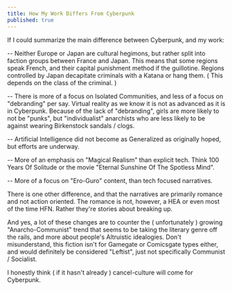 ```yaml
---
title: How My Work Differs From Cyberpunk
published: true
---
```

If I could summarize the main difference between Cyberpunk, and my work:

-- Neither Europe or Japan are cultural hegimons, but rather split into faction groups between France and Japan. This means that some regions speak French, and their capital punishment method if the guillotine. Regions controlled by Japan decapitate criminals with a Katana or hang them. ( This depends on the class of the criminal. )

-- There is more of a focus on Isolated Communities, and less of a focus on "debranding" per say. Virtual reality as we know it is not as advanced as it is in Cyberpunk. Because of the lack of "debranding", girls are more likely to not be "punks", but "individualist" anarchists who are less likely to be against wearing Birkenstock sandals / clogs.

-- Artificial Intelligence did not become as Generalized as originally hoped, but efforts are underway.

-- More of an emphasis on "Magical Realism" than explicit tech. Think 100 Years Of Solitude or the movie "Eternal Sunshine Of The Spotless Mind".

-- More of a focus on "Ero-Guro" content, than tech focused narratives.

There is one other difference, and that the narratives are primarily romance and not action oriented. The romance is not, however, a HEA or even most of the time HFN. Rather they're stories about breaking up.

And yes, a lot of these changes are to counter the ( unfortunately ) growing "Anarcho-Communist" trend that seems to be taking the literary genre off the rails, and more about people's Altruistic idealogies. Don't misunderstand, this fiction isn't for Gamegate or Comicsgate types either, and would definitely be considered "Leftist", just not specifically Communist / Socialist.

I honestly think ( if it hasn't already ) cancel-culture will come for Cyberpunk.
